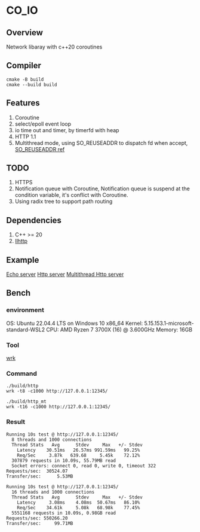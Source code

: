 # CO_IO

## Overview

Network libaray with c++20 coroutines

## Compiler

```
cmake -B build
cmake --build build
```

## Features

1. Coroutine
2. select/epoll event loop
3. io time out and timer, by timerfd with heap
4. HTTP 1.1
5. Multithread mode, using SO_REUSEADDR to dispatch fd when accept, [SO_REUSEADDR ref](https://lwn.net/Articles/542629/)

## TODO

1. HTTPS
2. Notification queue with Coroutine, Notification queue is suspend at the condition variable, it's conflict with Coroutine.
3. Using radix tree to support path routing

## Dependencies

1. C++ >= 20
2. [llhttp](https://github.com/nodejs/llhttp)

## Example

[Echo server](./example/echo_server.cpp)
[Http server](./example/http.cpp)
[Multithread Http server](./example/http_mt.cpp)

## Bench

### environment

OS: Ubuntu 22.04.4 LTS on Windows 10 x86_64
Kernel: 5.15.153.1-microsoft-standard-WSL2
CPU: AMD Ryzen 7 3700X (16) @ 3.600GHz
Memory: 16GB

### Tool

[wrk](https://github.com/wg/wrk)

### Command

```
./build/http
wrk -t8 -c1000 http://127.0.0.1:12345/

./build/http_mt
wrk -t16 -c1000 http://127.0.0.1:12345/
```

### Result

```
Running 10s test @ http://127.0.0.1:12345/
  8 threads and 1000 connections
  Thread Stats   Avg      Stdev     Max   +/- Stdev
    Latency    30.51ms   26.57ms 991.59ms   99.25%
    Req/Sec     3.87k   639.68     5.45k    72.12%
  307879 requests in 10.09s, 55.79MB read
  Socket errors: connect 0, read 0, write 0, timeout 322
Requests/sec:  30524.07
Transfer/sec:      5.53MB

Running 10s test @ http://127.0.0.1:12345/
  16 threads and 1000 connections
  Thread Stats   Avg      Stdev     Max   +/- Stdev
    Latency     3.08ms    4.08ms  50.67ms   86.10%
    Req/Sec    34.61k     5.08k   68.98k    77.45%
  5551168 requests in 10.09s, 0.98GB read
Requests/sec: 550266.20
Transfer/sec:     99.71MB

```
